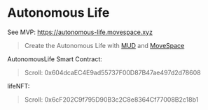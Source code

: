 # Autonomous Life

See MVP: https://autonomous-life.movespace.xyz

> Create the Autonomous Life with [MUD](https://mud.dev/) and [MoveSpace](https://movespace.xyz)

AutonomousLife Smart Contract:

> Scroll: 0x604dcaEC4E9ad55737F00D87B47ae497d2d78608

lifeNFT: 

> Scroll: 0x6cF202C9f795D90B3c2C8e8364Cf77008B2c18b1

